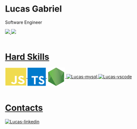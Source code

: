 <h1>Lucas Gabriel</h1>
<p>Software Engineer</p>
<div>
  <a href="https://github.com/Lucas-GabrielDev">
  <img height="150em" src="https://user-images.githubusercontent.com/92965549/180618943-6d164a15-42c7-4f0f-8612-1358993442f9.png"/>
  <img height="150em" src="https://github-readme-stats.vercel.app/api/top-langs/?username=Lucas-GabrielDev&layout=compact&langs_count=7&theme=dark"/>
</div>
  
  <div><br>
  <h1>Hard Skills</h1>
  <img align="center" alt="Lucas-Js" height="60" width="70" src="https://raw.githubusercontent.com/devicons/devicon/master/icons/javascript/javascript-plain.svg">
  <img align="center" alt="Lucas-Ts" height="60" width="60" src="https://github.com/Lucas-GabrielDev/Lucas-GabrielDev/blob/main/img/typescript.png">
  <img align="center" alt="Lucas-node" height="60" width="60" src="https://github.com/Lucas-GabrielDev/Lucas-GabrielDev/blob/main/img/node.png">
  <img align="center" alt="Lucas-mysql" height="65" width="75" src="https://user-images.githubusercontent.com/92965549/180613504-38e762e9-0277-462a-a967-f7976519a8d4.svg">
  <img align="center" alt="Lucas-vscode" height="65" width="75" src="https://user-images.githubusercontent.com/92965549/180613509-1e20ccde-a6c0-467f-8b97-0a7f41b9eb44.svg">
</div>

 <div><br>
  <h1>Contacts</h1>
  <a href="https://www.linkedin.com/in/llucas-gabriel/"> <img align="center" alt="Lucas-linkedin" src="https://user-images.githubusercontent.com/92965549/180613610-87001db9-f13f-4115-9e74-6dda4192ef9f.svg"></a>
</div>
